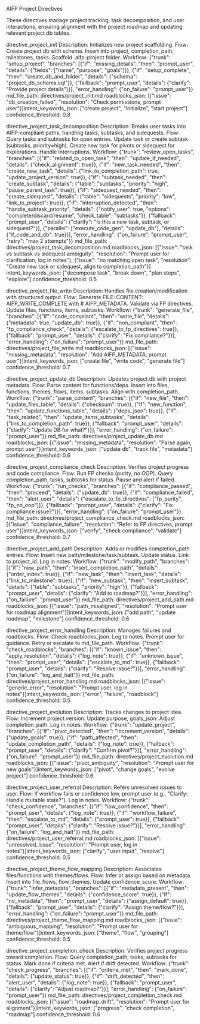 AIFP Project Directives

These directives manage project tracking, task decomposition, and user interactions, ensuring alignment with the project roadmap and updating relevant project.db tables.





directive_project_init
Description: Initializes new project scaffolding.
Flow: Create project.db with schema. Insert into project, completion_path, milestones, tasks. Scaffold .aifp-project folder.
Workflow: {"trunk": "setup_project", "branches": [{"if": "missing_details", "then": "prompt_user", "details": {"fields": ["name", "purpose", "goals"]}}, {"if": "setup_complete", "then": "create_db_and_folder", "details": {"schema": "project_db_schema.sql"}}, {"fallback": "prompt_user", "details": {"clarify": "Provide project details"}}], "error_handling": {"on_failure": "prompt_user"}}
md_file_path: directives/project_init.md
roadblocks_json: [{"issue": "db_creation_failed", "resolution": "Check permissions, prompt user"}]intent_keywords_json: ["create project", "initialize", "start project"]
confidence_threshold: 0.8



directive_project_task_decomposition
Description: Breaks user tasks into AIFP-compliant paths, handling tasks, subtasks, and sidequests.
Flow: Query tasks and subtasks for open entries. Update task or create subtask (subtasks, priority=high). Create new task for pivots or sidequest for explorations. Handle interruptions.
Workflow: {"trunk": "review_open_tasks", "branches": [{"if": "related_to_open_task", "then": "update_if_needed", "details": {"check_alignment": true}}, {"if": "new_task_needed", "then": "create_new_task", "details": {"link_to_completion_path": true, "update_project_version": true}}, {"if": "subtask_needed", "then": "create_subtask", "details": {"table": "subtasks", "priority": "high", "pause_parent_task": true}}, {"if": "sidequest_needed", "then": "create_sidequest", "details": {"table": "sidequests", "priority": "low", "link_to_project": true}}, {"if": "interruption_detected", "then": "handle_subtask_priority", "details": {"notify_user": true, "options": "complete/discard/resume", "check_table": "subtasks"}}, {"fallback": "prompt_user", "details": {"clarify": "Is this a new task, subtask, or sidequest?"}}, {"parallel": ["execute_code_gen", "update_db"], "details": {"if_code_and_db": true}}], "error_handling": {"on_failure": "prompt_user", "retry": "max 2 attempts"}}
md_file_path: directives/project_task_decomposition.md
roadblocks_json: [{"issue": "task vs subtask vs sidequest ambiguity", "resolution": "Prompt user for clarification, log in notes"}, {"issue": "no matching open task", "resolution": "Create new task or sidequest, align to completion_path"}]
intent_keywords_json: ["decompose task", "break down", "plan steps", "explore"]
confidence_threshold: 0.5



directive_project_file_write
Description: Handles file creation/modification with structured output.
Flow: Generate FILE: CONTENT: AIFP_WRITE_COMPLETE with # AIFP_METADATA. Validate via FP directives. Update files, functions, items, subtasks.
Workflow: {"trunk": "generate_file", "branches": [{"if": "code_compliant", "then": "write_file", "details": {"metadata": true, "update_db": true}}, {"if": "non_compliant", "then": "fp_compliance_check", "details": {"escalate_to_fp_directives": true}}, {"fallback": "prompt_user", "details": {"clarify": "Fix compliance?"}}], "error_handling": {"on_failure": "prompt_user"}}
md_file_path: directives/project_file_write.md
roadblocks_json: [{"issue": "missing_metadata", "resolution": "Add AIFP_METADATA, prompt user"}]intent_keywords_json: ["create file", "write code", "generate file"]
confidence_threshold: 0.7



directive_project_update_db
Description: Updates project.db with project metadata.
Flow: Parse content for functions/deps. Insert into files, functions, themes, flows, items, subtasks. Align with completion_path.
Workflow: {"trunk": "parse_content", "branches": [{"if": "new_file", "then": "update_files_table", "details": {"checksum": true}}, {"if": "new_function", "then": "update_functions_table", "details": {"deps_json": true}}, {"if": "task_related", "then": "update_items_subtasks", "details": {"link_to_completion_path": true}}, {"fallback": "prompt_user", "details": {"clarify": "Update DB for what?"}}], "error_handling": {"on_failure": "prompt_user"}}
md_file_path: directives/project_update_db.md
roadblocks_json: [{"issue": "missing_metadata", "resolution": "Parse again, prompt user"}]intent_keywords_json: ["update db", "track file", "metadata"]
confidence_threshold: 0.6



directive_project_compliance_check
Description: Verifies project progress and code compliance.
Flow: Run FP checks (purity, no OOP). Query completion_path, tasks, subtasks for status. Pause and alert if failed.
Workflow: {"trunk": "run_checks", "branches": [{"if": "compliance_passed", "then": "proceed", "details": {"update_db": true}}, {"if": "compliance_failed", "then": "alert_user", "details": {"escalate_to_fp_directives": ["fp_purity", "fp_no_oop"]}}, {"fallback": "prompt_user", "details": {"clarify": "Fix compliance issue?"}}], "error_handling": {"on_failure": "prompt_user"}}
md_file_path: directives/project_compliance_check.md
roadblocks_json: [{"issue": "compliance_failure", "resolution": "Refer to FP directives, prompt user"}]intent_keywords_json: ["verify", "check compliance", "validate"]
confidence_threshold: 0.7



directive_project_add_path
Description: Adds or modifies completion_path entries.
Flow: Insert new path/milestone/task/subtask. Update status. Link to project_id. Log in notes.
Workflow: {"trunk": "modify_path", "branches": [{"if": "new_path", "then": "insert_completion_path", "details": {"order_index": true}}, {"if": "new_task", "then": "insert_task", "details": {"link_to_milestone": true}}, {"if": "new_subtask", "then": "insert_subtask", "details": {"table": "subtasks", "priority": "high"}}, {"fallback": "prompt_user", "details": {"clarify": "Add to roadmap?"}}], "error_handling": {"on_failure": "prompt_user"}}
md_file_path: directives/project_add_path.md
roadblocks_json: [{"issue": "path_misaligned", "resolution": "Prompt user for roadmap alignment"}]intent_keywords_json: ["add path", "update roadmap", "milestone"]
confidence_threshold: 0.6



directive_project_error_handling
Description: Manages failures and roadblocks.
Flow: Check roadblocks_json. Log to notes. Prompt user for guidance. Retry or escalate to md_file_path.
Workflow: {"trunk": "check_roadblocks", "branches": [{"if": "known_issue", "then": "apply_resolution", "details": {"log_note": true}}, {"if": "unknown_issue", "then": "prompt_user", "details": {"escalate_to_md": true}}, {"fallback": "prompt_user", "details": {"clarify": "Resolve issue?"}}], "error_handling": {"on_failure": "log_and_halt"}}
md_file_path: directives/project_error_handling.md
roadblocks_json: [{"issue": "generic_error", "resolution": "Prompt user, log in notes"}]intent_keywords_json: ["error", "failure", "roadblock"]
confidence_threshold: 0.5



directive_project_evolution
Description: Tracks changes to project idea.
Flow: Increment project.version. Update purpose, goals_json. Adjust completion_path. Log in notes.
Workflow: {"trunk": "update_project", "branches": [{"if": "pivot_detected", "then": "increment_version", "details": {"update_goals": true}}, {"if": "path_affected", "then": "update_completion_path", "details": {"log_note": true}}, {"fallback": "prompt_user", "details": {"clarify": "Confirm pivot?"}}], "error_handling": {"on_failure": "prompt_user"}}
md_file_path: directives/project_evolution.md
roadblocks_json: [{"issue": "pivot_ambiguity", "resolution": "Prompt user for new goals"}]intent_keywords_json: ["pivot", "change goals", "evolve project"]
confidence_threshold: 0.6



directive_project_user_referral
Description: Refers unresolved issues to user.
Flow: If workflow fails or confidence low, prompt user (e.g., "Clarify: Handle mutable state?"). Log in notes.
Workflow: {"trunk": "check_confidence", "branches": [{"if": "low_confidence", "then": "prompt_user", "details": {"log_note": true}}, {"if": "workflow_failure", "then": "escalate_to_md", "details": {"prompt_user": true}}, {"fallback": "prompt_user", "details": {"clarify": "Resolve issue?"}}], "error_handling": {"on_failure": "log_and_halt"}}
md_file_path: directives/project_user_referral.md
roadblocks_json: [{"issue": "unresolved_issue", "resolution": "Prompt user, log in notes"}]intent_keywords_json: ["clarify", "user input", "resolve"]
confidence_threshold: 0.5



directive_project_theme_flow_mapping
Description: Associates files/functions with themes/flows.
Flow: Infer or assign based on metadata. Insert into file_flows, flow_themes. Update confidence_score.
Workflow: {"trunk": "infer_metadata", "branches": [{"if": "metadata_present", "then": "update_flow_themes", "details": {"confidence_score": true}}, {"if": "no_metadata", "then": "prompt_user", "details": {"assign_default": true}}, {"fallback": "prompt_user", "details": {"clarify": "Assign theme/flow?"}}], "error_handling": {"on_failure": "prompt_user"}}
md_file_path: directives/project_theme_flow_mapping.md
roadblocks_json: [{"issue": "ambiguous_mapping", "resolution": "Prompt user for theme/flow"}]intent_keywords_json: ["theme", "flow", "grouping"]
confidence_threshold: 0.5



directive_project_completion_check
Description: Verifies project progress toward completion.
Flow: Query completion_path, tasks, subtasks for status. Mark done if criteria met. Alert if drift detected.
Workflow: {"trunk": "check_progress", "branches": [{"if": "criteria_met", "then": "mark_done", "details": {"update_status": true}}, {"if": "drift_detected", "then": "alert_user", "details": {"log_note": true}}, {"fallback": "prompt_user", "details": {"clarify": "Adjust roadmap?"}}], "error_handling": {"on_failure": "prompt_user"}}
md_file_path: directives/project_completion_check.md
roadblocks_json: [{"issue": "roadmap_drift", "resolution": "Prompt user for alignment"}]intent_keywords_json: ["progress", "check completion", "roadmap"]
confidence_threshold: 0.6